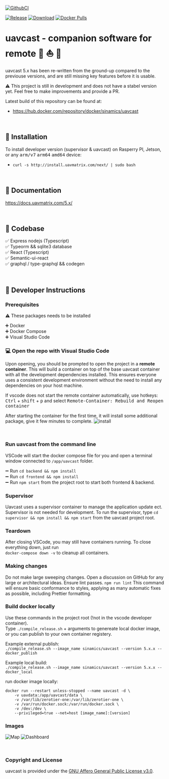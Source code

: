 [![GithubCI](https://github.com/sinamics/uavcast/workflows/Build%20Container/badge.svg)](https://github.com/sinamics/uavcast/actions)

[![Release](https://img.shields.io/github/v/release/sinamics/uavcast.svg)](https://github.com/sinamics/uavcast/releases/latest)
[![Download](https://img.shields.io/github/downloads/sinamics/uavcast/total.svg)](https://github.com/sinamics/uavcast/releases/latest)
[![Docker Pulls](https://img.shields.io/docker/pulls/sinamics/uavcast.svg)](https://hub.docker.com/r/sinamics/uavcast/)

# uavcast - companion software for remote :helicopter: :boat: :red_car:

uavcast 5.x has been re-written from the ground-up compared to the previouse versions, and are still missing key features before it is usable.

:warning: This project is still in development and does not have a stabel version yet. Feel free to make improvements and provide a PR.

Latest build of this repository can be found at:

- https://hub.docker.com/repository/docker/sinamics/uavcast

<br />

## :whale: Installation

To install developer version (supervisor & uavcast) on Rasperry PI, Jetson, or any <kbd>arm/v7</kbd> <kbd>arm64</kbd> <kbd>amd64</kbd> device:

- `curl -s http://install.uavmatrix.com/next/ | sudo bash`

<br />

## :notebook: Documentation

https://docs.uavmatrix.com/5.x/

<br />

## :hammer: Codebase

:white_check_mark: Express nodejs (Typescript)\
:white_check_mark: Typeorm && sqlite3 database\
:white_check_mark: React (Typescript)\
:white_check_mark: Semantic-ui-react\
:white_check_mark: graphql / type-graphql && codegen

<br />

## :wrench: Developer Instructions

### Prerequisites

:warning: These packages needs to be installed

:heavy_plus_sign: Docker\
:heavy_plus_sign: Docker Compose\
:heavy_plus_sign: Visual Studio Code

### :computer: Open the repo with Visual Studio Code

Upon opening, you should be prompted to open the project in a **remote container**. This will build a container on top of the base uavcast container with all the development dependencies installed. This ensures everyone uses a consistent development environment without the need to install any dependencies on your host machine.

If vscode does not start the remote container automatically, use hotkeys: <kbd>Ctrl</kbd> + <kbd>shift</kbd> + <kbd>p</kbd> and select <kbd>Remote-Container: Rebuild and Reopen container</kbd>

After starting the container for the first time, it will install some additional package, give it few minutes to complete.
![install](https://i.ibb.co/6XWg1sV/Skjermbilde-2022-01-19-202346.png)

<br />

### Run uavcast from the command line

VSCode will start the docker compose file for you and open a terminal window connected to `/app/uavcast` folder.

:heavy_minus_sign: Run `cd backend && npm install`\
:heavy_minus_sign: Run `cd frontend && npm install`\
:heavy_minus_sign: Run `npm start` from the project root to start both frontend & backend.

### Supervisor

Uavcast uses a supervisor container to manage the application update ect. Supervisor is not needed for development.
To run the supervisor, type `cd supervisor && npm install && npm start` from the uavcast project root.

### Teardown

After closing VSCode, you may still have containers running. To close everything down, just run\
`docker-compose down -v` to cleanup all containers.

### Making changes

Do not make large sweeping changes. Open a discussion on GitHub for any large or architectural ideas.
Ensure lint passes. `npm run lint` This command will ensure basic conformance to styles, applying as many automatic fixes as possible, including Prettier formatting.

### Build docker locally

Use these commands in the project root (!not in the vscode developer container).\
Type `./compile_release.sh` + arguments to genereate local docker image, or you can publish to your own container registery.

Example external publish:\
`./compile_release.sh --image_name sinamics/uavcast --version 5.x.x --docker_publish`

Example local build:\
`./compile_release.sh --image_name sinamics/uavcast --version 5.x.x --docker_local`

run docker image locally:

```docker
docker run --restart unless-stopped --name uavcast -d \
    -v uavdata:/app/uavcast/data \
    -v /var/lib/zerotier-one:/var/lib/zerotier-one \
    -v /var/run/docker.sock:/var/run/docker.sock \
    -v /dev:/dev \
    --privileged=true --net=host [image_name]:[version]
```

### Images

![Map](https://i.ibb.co/1zZTysD/Skjermbilde-2022-01-19-204037.png)
![Dashboard](https://i.ibb.co/7CpNwQS/Skjermbilde-2022-01-19-204107.png)

<br />

### Copyright and License

uavcast is provided under the [GNU Affero General Public License v3.0](https://github.com/sinamics/uavcast/blob/main/LICENSE).
